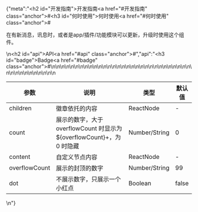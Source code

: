 {"meta":"<h2 id=\"&#x5F00;&#x53D1;&#x6307;&#x5357;\">&#x5F00;&#x53D1;&#x6307;&#x5357;<a href=\"#&#x5F00;&#x53D1;&#x6307;&#x5357;\" class=\"anchor\">#</a></h2><h3 id=\"&#x4F55;&#x65F6;&#x4F7F;&#x7528;\">&#x4F55;&#x65F6;&#x4F7F;&#x7528;<a href=\"#&#x4F55;&#x65F6;&#x4F7F;&#x7528;\" class=\"anchor\">#</a></h3><p>&#x5728;&#x6709;&#x65B0;&#x6D88;&#x606F;&#xFF0C;&#x8BAF;&#x606F;&#x65F6;&#xFF0C;&#x6216;&#x8005;&#x662F;app/&#x63D2;&#x4EF6;/&#x529F;&#x80FD;&#x6A21;&#x5757;&#x53EF;&#x4EE5;&#x66F4;&#x65B0;&#xFF0C;&#x5347;&#x7EA7;&#x65F6;&#x4F7F;&#x7528;&#x8FD9;&#x4E2A;&#x7EC4;&#x4EF6;&#x3002;</p>\n<h2 id=\"api\">API<a href=\"#api\" class=\"anchor\">#</a></h2>","api":"<h3 id=\"badge\">Badge<a href=\"#badge\" class=\"anchor\">#</a></h3><table>\n<thead>\n<tr>\n<th>&#x53C2;&#x6570;</th>\n<th>&#x8BF4;&#x660E;</th>\n<th>&#x7C7B;&#x578B;</th>\n<th>&#x9ED8;&#x8BA4;&#x503C;</th>\n</tr>\n</thead>\n<tbody>\n<tr>\n<td>children</td>\n<td>&#x5FBD;&#x7AE0;&#x4F9D;&#x6258;&#x7684;&#x5185;&#x5BB9;</td>\n<td>ReactNode</td>\n<td>-</td>\n</tr>\n<tr>\n<td>count</td>\n<td>&#x5C55;&#x793A;&#x7684;&#x6570;&#x5B57;&#xFF0C;&#x5927;&#x4E8E; overflowCount &#x65F6;&#x663E;&#x793A;&#x4E3A; ${overflowCount}+&#xFF0C;&#x4E3A; 0 &#x65F6;&#x9690;&#x85CF;</td>\n<td>Number/String</td>\n<td>0</td>\n</tr>\n<tr>\n<td>content</td>\n<td>&#x81EA;&#x5B9A;&#x4E49;&#x8282;&#x70B9;&#x5185;&#x5BB9;</td>\n<td>ReactNode</td>\n<td>-</td>\n</tr>\n<tr>\n<td>overflowCount</td>\n<td>&#x5C55;&#x793A;&#x7684;&#x5C01;&#x9876;&#x7684;&#x6570;&#x5B57;</td>\n<td>Number/String</td>\n<td>99</td>\n</tr>\n<tr>\n<td>dot</td>\n<td>&#x4E0D;&#x5C55;&#x793A;&#x6570;&#x5B57;&#xFF0C;&#x53EA;&#x5C55;&#x793A;&#x4E00;&#x4E2A;&#x5C0F;&#x7EA2;&#x70B9;</td>\n<td>Boolean</td>\n<td>false</td>\n</tr>\n</tbody>\n</table>\n"}